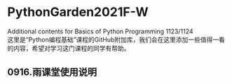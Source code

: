 # PythonGarden2021F-W
Additional contents for Basics of Python Programming 1123/1124  
这里是“Python编程基础”课程的GitHub附加库，我们会在这里添加一些值得一看的内容，希望对学习这门课程的同学有帮助。

## 0916.雨课堂使用说明
